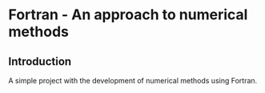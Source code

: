 # Fortran - An approach to numerical methods 
## Introduction
A simple project with the development of numerical methods using Fortran.
